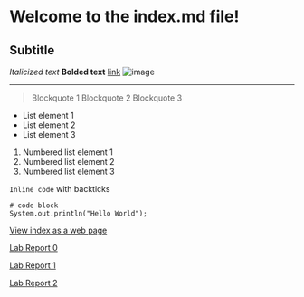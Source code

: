 # Welcome to the index.md file!

## Subtitle

*Italicized text*
**Bolded text**
[link](https://www.google.com/)
![image](https://helpx.adobe.com/content/dam/help/en/photoshop/using/convert-color-image-black-white/jcr_content/main-pars/before_and_after/image-before/Landscape-Color.jpg)
***
> Blockquote 1
> Blockquote 2
> Blockquote 3

- List element 1
- List element 2
- List element 3

1) Numbered list element 1
2) Numbered list element 2
3) Numbered list element 3

`Inline code` with backticks
```
# code block
System.out.println("Hello World");
```
[View index as a web page](https://tankstar03.github.io/cse15l-lab-reports/)

[Lab Report 0](lab-report-0.md)

[Lab Report 1](lab-report-1.md)

[Lab Report 2](lab-report-2.md)
